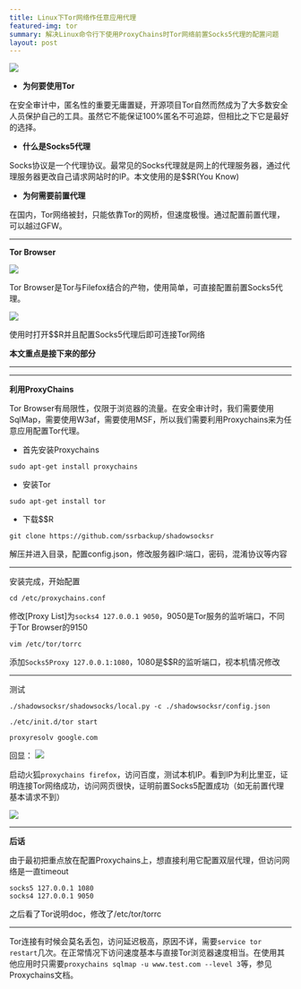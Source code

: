 ```yaml
---
title: Linux下Tor网络作任意应用代理
featured-img: tor
summary: 解决Linux命令行下使用ProxyChains时Tor网络前置Socks5代理的配置问题
layout: post
---
```


![](https://upload-images.jianshu.io/upload_images/11356161-e6eded724c607f36.png?imageMogr2/auto-orient/strip%7CimageView2/2/w/1240)

+ **为何要使用Tor**

在安全审计中，匿名性的重要无庸置疑，开源项目Tor自然而然成为了大多数安全人员保护自己的工具。虽然它不能保证100%匿名不可追踪，但相比之下它是最好的选择。

+ **什么是Socks5代理**

Socks协议是一个代理协议。最常见的Socks代理就是网上的代理服务器，通过代理服务器更改自己请求网站时的IP。本文使用的是$$R(You Know)

+ **为何需要前置代理**

在国内，Tor网络被封，只能依靠Tor的网桥，但速度极慢。通过配置前置代理，可以越过GFW。


***

**Tor Browser**

![](https://upload-images.jianshu.io/upload_images/11356161-5f07053bcf58e6dd.png?imageMogr2/auto-orient/strip%7CimageView2/2/w/1240)

Tor Browser是Tor与Filefox结合的产物，使用简单，可直接配置前置Socks5代理。

![](https://upload-images.jianshu.io/upload_images/11356161-a52cdaf4991ba811.png?imageMogr2/auto-orient/strip%7CimageView2/2/w/1240)

使用时打开$$R并且配置Socks5代理后即可连接Tor网络

**本文重点是接下来的部分**

***

***

**利用ProxyChains**

Tor Browser有局限性，仅限于浏览器的流量。在安全审计时，我们需要使用SqlMap，需要使用W3af，需要使用MSF，所以我们需要利用Proxychains来为任意应用配置Tor代理。

+ 首先安装Proxychains

`sudo apt-get install proxychains`

+ 安装Tor

`sudo apt-get install tor`

+ 下载$$R

`git clone https://github.com/ssrbackup/shadowsocksr`

解压并进入目录，配置config.json，修改服务器IP:端口，密码，混淆协议等内容


***

安装完成，开始配置

`cd /etc/proxychains.conf`

修改[Proxy List]为`socks4 127.0.0.1 9050`，9050是Tor服务的监听端口，不同于Tor Browser的9150

`vim /etc/tor/torrc`

添加`Socks5Proxy 127.0.0.1:1080`，1080是$$R的监听端口，视本机情况修改

***

测试

`./shadowsocksr/shadowsocks/local.py -c ./shadowsocksr/config.json`

`./etc/init.d/tor start`

`proxyresolv google.com`

回显：
![](https://upload-images.jianshu.io/upload_images/11356161-cdde68a76bf51c6d.png?imageMogr2/auto-orient/strip%7CimageView2/2/w/1240)

启动火狐`proxychains firefox`，访问百度，测试本机IP。看到IP为利比里亚，证明连接Tor网络成功，访问网页很快，证明前置Socks5配置成功（如无前置代理基本请求不到）

![](https://upload-images.jianshu.io/upload_images/11356161-1a7ff6fe2054c15a.png?imageMogr2/auto-orient/strip%7CimageView2/2/w/1240)

***

**后话**

由于最初把重点放在配置Proxychains上，想直接利用它配置双层代理，但访问网络是一直timeout
```
socks5 127.0.0.1 1080
socks4 127.0.0.1 9050
```
之后看了Tor说明doc，修改了/etc/tor/torrc

***

Tor连接有时候会莫名丢包，访问延迟极高，原因不详，需要`service tor restart`几次。在正常情况下访问速度基本与直接Tor浏览器速度相当。在使用其他应用时只需要`proxychains sqlmap -u www.test.com --level 3`等，参见Proxychains文档。




